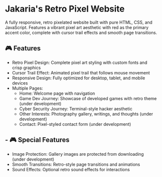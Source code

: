 
# Jakaria's Retro Pixel Website 

A fully responsive, retro pixelated website built with pure HTML, CSS, and JavaScript. Features a vibrant pixel art aesthetic with red as the primary accent color, complete with cursor trail effects and smooth page transitions. 

## 🎮 Features 
- Retro Pixel Design: Complete pixel art styling with custom fonts and crisp graphics
- Cursor Trail Effect: Animated pixel trail that follows mouse movement
- Responsive Design: Fully optimized for desktop, tablet, and mobile devices
- Multiple Pages:
  - Home: Welcome page with navigation
  - Game Dev Journey: Showcase of developed games with retro theme (under development)
  - Cyber Security Journey: Terminal-style hacker aesthetic
  - Other Interests: Photography gallery, writings, and thoughts (under development)
  - Contact: Pixel-styled contact form (under development)

## - 🎮 Special Features  
  - Image Protection: Gallery images are protected from downloading (under development)
  - Smooth Transitions: Retro-style page transitions and animations
  - Sound Effects: Optional retro sound effects for interactions

